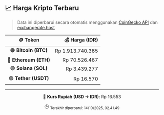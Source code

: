 

<!-- HARGA_KRIPTO -->
## 📈 Harga Kripto Terbaru

> Data ini diperbarui secara otomatis menggunakan [CoinGecko API](https://www.coingecko.com/) dan [exchangerate.host](https://exchangerate.host/)

<div align="center">

| 🪙 Token | 💰 Harga (IDR) |
|:------:|---------------:|
| 🟠 **Bitcoin (BTC)**   | Rp 1.913.740.365 |
| 🔵 **Ethereum (ETH)**  | Rp 70.526.467 |
| 🟣 **Solana (SOL)**    | Rp 3.439.277 |
| 🟢 **Tether (USDT)**   | Rp 16.570 |

---

💱 **Kurs Rupiah (USD → IDR)**: Rp 16.553

🕒 <sub>Terakhir diperbarui: 14/10/2025, 02.41.49</sub>

</div>
<!-- /HARGA_KRIPTO -->